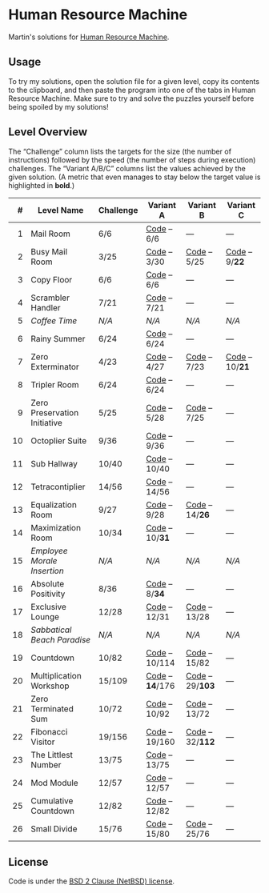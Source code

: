 # Human Resource Machine

Martin's solutions for [Human Resource Machine](http://tomorrowcorporation.com/humanresourcemachine).

## Usage

To try my solutions, open the solution file for a given level, copy its contents to the clipboard, and then paste the program into one of the tabs in Human Resource Machine. Make sure to try and solve the puzzles yourself before being spoiled by my solutions!

## Level Overview

The “Challenge” column lists the targets for the size (the number of instructions) followed by the speed (the number of steps during execution) challenges. The “Variant A/B/C” columns list the values achieved by the given solution. (A metric that even manages to stay below the target value is highlighted in **bold**.)

| # | Level Name | Challenge | Variant A | Variant B | Variant C |
| ---: | --- | --- | --- | --- | --- |
| 1 | Mail Room | 6/6 | [Code][01a] – 6/6 | — | — |
| 2 | Busy Mail Room | 3/25 | [Code][02a] – 3/30| [Code][02b] – 5/25 | [Code][02c] – 9/**22** |
| 3 | Copy Floor | 6/6 | [Code][03a] – 6/6 | — | — |
| 4 | Scrambler Handler | 7/21 | [Code][04a] – 7/21 | — | — |
| 5 | *Coffee Time* | *N/A* | *N/A* | *N/A* | *N/A* |
| 6 | Rainy Summer | 6/24 | [Code][06a] – 6/24 | — | — |
| 7 | Zero Exterminator | 4/23 | [Code][07a] – 4/27 | [Code][07b] – 7/23 | [Code][07c] – 10/**21** |
| 8 | Tripler Room | 6/24 | [Code][08a] – 6/24 | — | — |
| 9 | Zero Preservation Initiative | 5/25 | [Code][09a] – 5/28 | [Code][09b] – 7/25 | — |
| 10 | Octoplier Suite | 9/36 | [Code][10a] – 9/36 | — | — |
| 11 | Sub Hallway | 10/40 | [Code][11a] – 10/40 | — | — |
| 12 | Tetracontiplier | 14/56 | [Code][12a] – 14/56 | — | — |
| 13 | Equalization Room | 9/27 | [Code][13a] – 9/28 | [Code][13b] – 14/**26** | — |
| 14 | Maximization Room | 10/34 | [Code][14a] – 10/**31** | — | — |
| 15 | *Employee Morale Insertion* | *N/A* | *N/A* | *N/A* | *N/A* |
| 16 | Absolute Positivity | 8/36 | [Code][16a] – 8/**34** | — | — |
| 17 | Exclusive Lounge | 12/28 | [Code][17a] – 12/31 | [Code][17b] – 13/28 | — |
| 18 | *Sabbatical Beach Paradise* | *N/A* | *N/A* | *N/A* | *N/A* |
| 19 | Countdown | 10/82 | [Code][19a] – 10/114 | [Code][19b] – 15/82 | — |
| 20 | Multiplication Workshop | 15/109 | [Code][20a] – **14**/176 | [Code][20b] – 29/**103** | — |
| 21 | Zero Terminated Sum | 10/72 | [Code][21a] – 10/92 | [Code][21b] – 13/72 | — |
| 22 | Fibonacci Visitor | 19/156 | [Code][22a] – 19/160 | [Code][22b] – 32/**112** | — |
| 23 | The Littlest Number | 13/75 | [Code][23a] – 13/75 | — | — |
| 24 | Mod Module | 12/57 | [Code][24a] – 12/57 | — | — |
| 25 | Cumulative Countdown | 12/82 | [Code][25a] – 12/82 | — | — |
| 26 | Small Divide | 15/76 | [Code][26a] – 15/80 | [Code][26b] – 25/76 | — |

[01a]: level-01/01a.txt
[02a]: level-02/02a.txt
[02b]: level-02/02b.txt
[02c]: level-02/02c.txt
[03a]: level-03/03a.txt
[04a]: level-04/04a.txt
[06a]: level-06/06a.txt
[07a]: level-07/07a.txt
[07b]: level-07/07b.txt
[07c]: level-07/07c.txt
[08a]: level-08/08a.txt
[09a]: level-09/09a.txt
[09b]: level-09/09b.txt
[10a]: level-10/10a.txt
[11a]: level-11/11a.txt
[12a]: level-12/12a.txt
[13a]: level-13/13a.txt
[13b]: level-13/13b.txt
[14a]: level-14/14a.txt
[16a]: level-16/16a.txt
[17a]: level-17/17a.txt
[17b]: level-17/17b.txt
[19a]: level-19/19a.txt
[19b]: level-19/19b.txt
[20a]: level-20/20a.txt
[20b]: level-20/20b.txt
[21a]: level-21/21a.txt
[21b]: level-21/21b.txt
[22a]: level-22/22a.txt
[22b]: level-22/22b.txt
[23a]: level-23/23a.txt
[24a]: level-24/24a.txt
[25a]: level-25/25a.txt
[26a]: level-26/26a.txt
[26b]: level-26/26b.txt

## License

Code is under the [BSD 2 Clause (NetBSD) license](LICENSE.txt).
